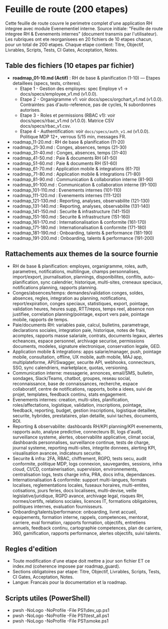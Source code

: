 # Feuille de route (200 etapes)

Cette feuille de route couvre le perimetre complet d'une application RH integree avec module Evenementiel interne.
Source initiale: "Feuille de route integree RH & Evenements internes" (document transmis par l'utilisateur).
Les rubriques ont ete reorganisees en 20 fichiers de 10 etapes chacun, pour un total de 200 etapes.
Chaque etape contient: Titre, Objectif, Livrables, Scripts, Tests, CI Gates, Acceptation, Notes.

## Table des fichiers (10 etapes par fichier)
- **roadmap_01-10.md (Actif)** : RH de base & planification (1-10) — Etapes detaillees (specs, tests, criteres).
  - Etape 1 - Gestion des employes: spec Employe v1 -> docs/specs/employee_v1.md (v1.0.0).
  - Etape 2 - Organigramme v1: voir docs/specs/orgchart_v1.md (v1.0.0). Contraintes: pas d'auto-reference, pas de cycles, N subordonnes autorises.
  - Etape 3 - Roles et permissions (RBAC v1): voir docs/specs/rbac_v1.md (v1.0.0). Matrice CSV docs/specs/rbac_v1.csv.
  - Etape 4 - Authentification: voir `docs/specs/auth_v1.md` (v1.0.0). Politique MDP 12+, verrous 5/15 min, messages FR.
- roadmap_11-20.md : RH de base & planification (11-20)
- roadmap_21-30.md : Conges, absences, temps (21-30)
- roadmap_31-40.md : Conges, absences, temps (31-40)
- roadmap_41-50.md : Paie & documents RH (41-50)
- roadmap_51-60.md : Paie & documents RH (51-60)
- roadmap_61-70.md : Application mobile & integrations (61-70)
- roadmap_71-80.md : Application mobile & integrations (71-80)
- roadmap_81-90.md : Communication & collaboration interne (81-90)
- roadmap_91-100.md : Communication & collaboration interne (91-100)
- roadmap_101-110.md : Evenements internes (101-110)
- roadmap_111-120.md : Evenements internes (111-120)
- roadmap_121-130.md : Reporting, analyses, observabilite (121-130)
- roadmap_131-140.md : Reporting, analyses, observabilite (131-140)
- roadmap_141-150.md : Securite & infrastructure (141-150)
- roadmap_151-160.md : Securite & infrastructure (151-160)
- roadmap_161-170.md : Internationalisation & conformite (161-170)
- roadmap_171-180.md : Internationalisation & conformite (171-180)
- roadmap_181-190.md : Onboarding, talents & performance (181-190)
- roadmap_191-200.md : Onboarding, talents & performance (191-200)

## Rattachements aux themes de la source fournie
- RH de base & planification: employes, organigramme, roles, auth, parametres, notifications, multilingue, champs personnalises, import/export, journalisation, plannings, disponibilites, conflits, auto-planification, sync calendrier, historique, multi-sites, creneaux speciaux, notifications planning, rapports planning.
- Conges/absences/temps: demandes/validation conges, soldes, absences, regles, integration au planning, notifications, report/expiration, conges speciaux, statistiques, export, pointage, validation heures, heures supp, RTT/repos, temps reel, absence non justifiee, correlation planning/pointage, export vers paie, pointage mobile, rapports de temps.
- Paie/documents RH: variables paie, calcul, bulletins, parametrage, declarations sociales, integration paie, historique, notes de frais, acomptes, rapports masse salariale, contrats, documents legaux, alertes echeances, espace personnel, archivage securise, permissions documents, modeles, signature electronique, conservation legale, GED.
- Application mobile & integrations: apps salarie/manager, push, pointage mobile, consultation, offline, UX mobile, auth mobile, MAJ app, multiplateforme, API/Swagger, securite API, webhooks, connecteurs, SSO, sync calendriers, marketplace, quotas, versioning.
- Communication interne: messagerie, annonces, email/SMS, bulletin, sondages, Slack/Teams, chatbot, groupes, reseau social, reconnaissance, base de connaissances, recherche, espace collaboratif, centre de notifications, rapports, boite a idees, suivi de projet, templates, feedback continu, stats engagement.
- Evenements internes: creation, multi-sites, planification, roles/affectations, logistique, validation, inscriptions, pointage, feedback, reporting, budget, gestion inscriptions, logistique detaillee, securite, hybrides, prestataires, plan detaille, suivi taches, documents, ROI.
- Reporting & observabilite: dashboards RH/KPI planning/KPI evenements, rapports auto, analyse predictive, connecteurs BI, logs d'audit, surveillance systeme, alertes, observabilite applicative, climat social, dashboards personnalises, surveillance continue, tests de charge, journal systeme, reporting multi-sites, integrite donnees, alerting KPI, visualisation avancee, indicateurs securite.
- Securite & infra: 2FA, RBAC, chiffrement, RGPD, tests secu, audit conformite, politique MDP, logs connexion, sauvegardes, sessions, infra cloud, CI/CD, containerisation, supervision, environnements, centralisation logs, tests charge infra, PRA, docs infra, dependances.
- Internationalisation & conformite: support multi-langues, formats localises, reglementations locales, fuseaux horaires, multi-entites, cotisations, jours feries, docs localisees, multi-devise, veille legislative/juridique, RGPD avance, archivage legal, risques RH, normes/certifs, relations sociales, licences IT, formations obligatoires, politiques internes, evaluation fournisseurs.
- Onboarding/talents/performance: onboarding, livret accueil, equipements, formation interne, rappels, competences, mentorat, carriere, eval formation, rapports formation, objectifs, entretiens annuels, feedback continu, cartographie competences, plan de carriere, 360, gamification, rapports performance, alertes objectifs, suivi talents.

## Regles d'edition
- Toute modification d'une etape doit mettre a jour son fichier ET ce index.md (coherence imposee par roadmap_guard).
- Sections obligatoires par etape: Titre, Objectif, Livrables, Scripts, Tests, CI Gates, Acceptation, Notes.
- Langue: Francais pour la documentation et la roadmap.

## Scripts utiles (PowerShell)
- pwsh -NoLogo -NoProfile -File PS1\dev_up.ps1
- pwsh -NoLogo -NoProfile -File PS1\test_all.ps1
- pwsh -NoLogo -NoProfile -File PS1\smoke.ps1
